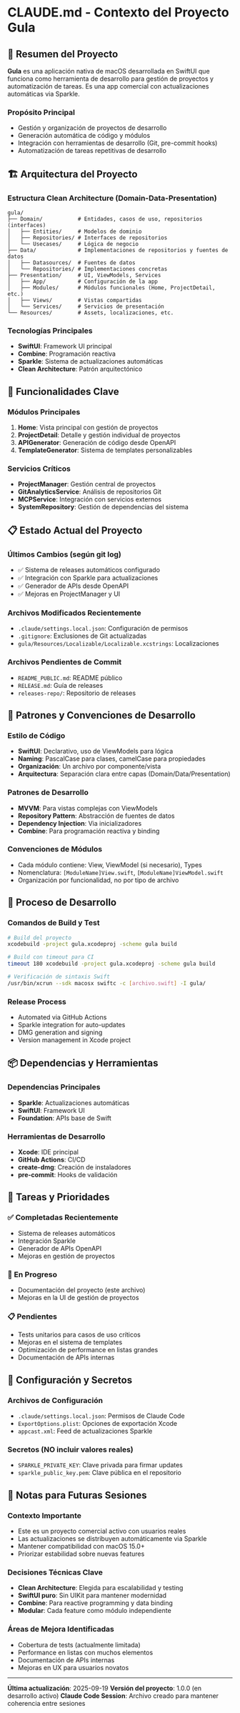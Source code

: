 # CLAUDE.md - Contexto del Proyecto Gula

## 📖 Resumen del Proyecto

**Gula** es una aplicación nativa de macOS desarrollada en SwiftUI que funciona como herramienta de desarrollo para gestión de proyectos y automatización de tareas. Es una app comercial con actualizaciones automáticas via Sparkle.

### Propósito Principal
- Gestión y organización de proyectos de desarrollo
- Generación automática de código y módulos
- Integración con herramientas de desarrollo (Git, pre-commit hooks)
- Automatización de tareas repetitivas de desarrollo

## 🏗️ Arquitectura del Proyecto

### Estructura Clean Architecture (Domain-Data-Presentation)
```
gula/
├── Domain/           # Entidades, casos de uso, repositorios (interfaces)
│   ├── Entities/     # Modelos de dominio
│   ├── Repositories/ # Interfaces de repositorios
│   └── Usecases/     # Lógica de negocio
├── Data/             # Implementaciones de repositorios y fuentes de datos
│   ├── Datasources/  # Fuentes de datos
│   └── Repositories/ # Implementaciones concretas
├── Presentation/     # UI, ViewModels, Services
│   ├── App/          # Configuración de la app
│   ├── Modules/      # Módulos funcionales (Home, ProjectDetail, etc.)
│   ├── Views/        # Vistas compartidas
│   └── Services/     # Servicios de presentación
└── Resources/        # Assets, localizaciones, etc.
```

### Tecnologías Principales
- **SwiftUI**: Framework UI principal
- **Combine**: Programación reactiva
- **Sparkle**: Sistema de actualizaciones automáticas
- **Clean Architecture**: Patrón arquitectónico

## 🎯 Funcionalidades Clave

### Módulos Principales
1. **Home**: Vista principal con gestión de proyectos
2. **ProjectDetail**: Detalle y gestión individual de proyectos
3. **APIGenerator**: Generación de código desde OpenAPI
4. **TemplateGenerator**: Sistema de templates personalizables

### Servicios Críticos
- **ProjectManager**: Gestión central de proyectos
- **GitAnalyticsService**: Análisis de repositorios Git
- **MCPService**: Integración con servicios externos
- **SystemRepository**: Gestión de dependencias del sistema

## 📋 Estado Actual del Proyecto

### Últimos Cambios (según git log)
- ✅ Sistema de releases automáticos configurado
- ✅ Integración con Sparkle para actualizaciones
- ✅ Generador de APIs desde OpenAPI
- ✅ Mejoras en ProjectManager y UI

### Archivos Modificados Recientemente
- `.claude/settings.local.json`: Configuración de permisos
- `.gitignore`: Exclusiones de Git actualizadas
- `gula/Resources/Localizable/Localizable.xcstrings`: Localizaciones

### Archivos Pendientes de Commit
- `README_PUBLIC.md`: README público
- `RELEASE.md`: Guía de releases
- `releases-repo/`: Repositorio de releases

## 🔧 Patrones y Convenciones de Desarrollo

### Estilo de Código
- **SwiftUI**: Declarativo, uso de ViewModels para lógica
- **Naming**: PascalCase para clases, camelCase para propiedades
- **Organización**: Un archivo por componente/vista
- **Arquitectura**: Separación clara entre capas (Domain/Data/Presentation)

### Patrones de Desarrollo
- **MVVM**: Para vistas complejas con ViewModels
- **Repository Pattern**: Abstracción de fuentes de datos
- **Dependency Injection**: Via inicializadores
- **Combine**: Para programación reactiva y binding

### Convenciones de Módulos
- Cada módulo contiene: View, ViewModel (si necesario), Types
- Nomenclatura: `[ModuleName]View.swift`, `[ModuleName]ViewModel.swift`
- Organización por funcionalidad, no por tipo de archivo

## 🚀 Proceso de Desarrollo

### Comandos de Build y Test
```bash
# Build del proyecto
xcodebuild -project gula.xcodeproj -scheme gula build

# Build con timeout para CI
timeout 180 xcodebuild -project gula.xcodeproj -scheme gula build

# Verificación de sintaxis Swift
/usr/bin/xcrun --sdk macosx swiftc -c [archivo.swift] -I gula/
```

### Release Process
- Automated via GitHub Actions
- Sparkle integration for auto-updates
- DMG generation and signing
- Version management in Xcode project

## 📦 Dependencias y Herramientas

### Dependencias Principales
- **Sparkle**: Actualizaciones automáticas
- **SwiftUI**: Framework UI
- **Foundation**: APIs base de Swift

### Herramientas de Desarrollo
- **Xcode**: IDE principal
- **GitHub Actions**: CI/CD
- **create-dmg**: Creación de instaladores
- **pre-commit**: Hooks de validación

## 🎯 Tareas y Prioridades

### ✅ Completadas Recientemente
- Sistema de releases automáticos
- Integración Sparkle
- Generador de APIs OpenAPI
- Mejoras en gestión de proyectos

### 🔄 En Progreso
- Documentación del proyecto (este archivo)
- Mejoras en la UI de gestión de proyectos

### 📋 Pendientes
- Tests unitarios para casos de uso críticos
- Mejoras en el sistema de templates
- Optimización de performance en listas grandes
- Documentación de APIs internas

## 🔐 Configuración y Secretos

### Archivos de Configuración
- `.claude/settings.local.json`: Permisos de Claude Code
- `ExportOptions.plist`: Opciones de exportación Xcode
- `appcast.xml`: Feed de actualizaciones Sparkle

### Secretos (NO incluir valores reales)
- `SPARKLE_PRIVATE_KEY`: Clave privada para firmar updates
- `sparkle_public_key.pem`: Clave pública en el repositorio

## 📝 Notas para Futuras Sesiones

### Contexto Importante
- Este es un proyecto comercial activo con usuarios reales
- Las actualizaciones se distribuyen automáticamente via Sparkle
- Mantener compatibilidad con macOS 15.0+
- Priorizar estabilidad sobre nuevas features

### Decisiones Técnicas Clave
- **Clean Architecture**: Elegida para escalabilidad y testing
- **SwiftUI puro**: Sin UIKit para mantener modernidad
- **Combine**: Para reactive programming y data binding
- **Modular**: Cada feature como módulo independiente

### Áreas de Mejora Identificadas
- Cobertura de tests (actualmente limitada)
- Performance en listas con muchos elementos
- Documentación de APIs internas
- Mejoras en UX para usuarios novatos

---

**Última actualización**: 2025-09-19
**Versión del proyecto**: 1.0.0 (en desarrollo activo)
**Claude Code Session**: Archivo creado para mantener coherencia entre sesiones
